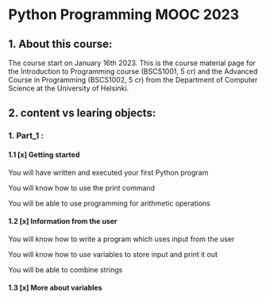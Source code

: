 # Python Programming MOOC 2023

## 1. About this course:

The course start on January 16th 2023. This is the course material page for the Introduction to Programming course (BSCS1001, 5 cr) and the Advanced Course in Programming (BSCS1002, 5 cr) from the Department of Computer Science at the University of Helsinki.

## 2. content vs learing objects:

### 1. Part_1 :

#### 1.1 [x] Getting started

<p> You will have written and executed your first Python program</p>
<p>You will know how to use the print command</p>
<p>You will be able to use programming for arithmetic operations</p>

#### 1.2 [x] Information from the user

<p>You will know how to write a program which uses input from the user</p>
<p>You will know how to use variables to store input and print it out</p>
<p>You will be able to combine strings</p>

#### 1.3 [x] More about variables



